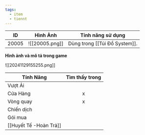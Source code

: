 ```yaml
---
tags:
  - item
  - tiennt
---
```


| ID    | Hình Ảnh       | Tính năng sử dụng             |
| ----- | -------------- | ----------------------------- |
| 20005 | ![[20005.png]] | Dùng trong [[Túi Đồ System]]. |

**Hình ảnh và mô tả trong game**

![[20241129155255.png]]

| Tính Năng    | Tìm thấy trong |
| ------------ | :------------: |
| Vượt Ải      |                |
| Cửa Hàng     |       x        |
| Vòng quay    |       x        |
| Chiến dịch   |                |
| Gói mua      |                |
| [[Huyết Tế -Hoàn Trả]] |                |


